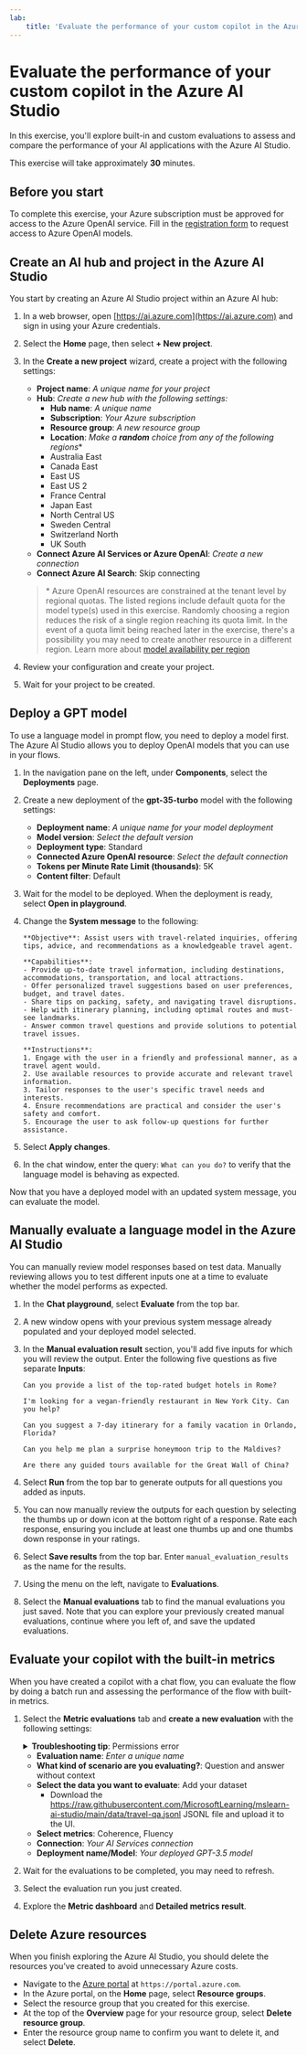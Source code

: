 ```yaml
---
lab:
    title: 'Evaluate the performance of your custom copilot in the Azure AI Studio'
---
```


# Evaluate the performance of your custom copilot in the Azure AI Studio

In this exercise, you'll explore built-in and custom evaluations to assess and compare the performance of your AI applications with the Azure AI Studio.

This exercise will take approximately **30** minutes.

## Before you start

To complete this exercise, your Azure subscription must be approved for access to the Azure OpenAI service. Fill in the [registration form](https://learn.microsoft.com/legal/cognitive-services/openai/limited-access) to request access to Azure OpenAI models.

## Create an AI hub and project in the Azure AI Studio

You start by creating an Azure AI Studio project within an Azure AI hub:

1. In a web browser, open [https://ai.azure.com](https://ai.azure.com) and sign in using your Azure credentials.
1. Select the **Home** page, then select **+ New project**.
1. In the **Create a new project** wizard, create a project with the following settings:
    - **Project name**: *A unique name for your project*
    - **Hub**: *Create a new hub with the following settings:*
        - **Hub name**: *A unique name*
        - **Subscription**: *Your Azure subscription*
        - **Resource group**: *A new resource group*
        - **Location**: *Make a **random** choice from any of the following regions*\*
        - Australia East
        - Canada East
        - East US
        - East US 2
        - France Central
        - Japan East
        - North Central US
        - Sweden Central
        - Switzerland North
        - UK South
    - **Connect Azure AI Services or Azure OpenAI**: *Create a new connection*
    - **Connect Azure AI Search**: Skip connecting

    > \* Azure OpenAI resources are constrained at the tenant level by regional quotas. The listed regions include default quota for the model type(s) used in this exercise. Randomly choosing a region reduces the risk of a single region reaching its quota limit. In the event of a quota limit being reached later in the exercise, there's a possibility you may need to create another resource in a different region. Learn more about [model availability per region](https://learn.microsoft.com/azure/ai-services/openai/concepts/models#gpt-35-turbo-model-availability)

1. Review your configuration and create your project.
1. Wait for your project to be created.

## Deploy a GPT model

To use a language model in prompt flow, you need to deploy a model first. The Azure AI Studio allows you to deploy OpenAI models that you can use in your flows.

1. In the navigation pane on the left, under **Components**, select the **Deployments** page.
1. Create a new deployment of the **gpt-35-turbo** model with the following settings:
    - **Deployment name**: *A unique name for your model deployment*
    - **Model version**: *Select the default version*
    - **Deployment type**: Standard
    - **Connected Azure OpenAI resource**: *Select the default connection*
    - **Tokens per Minute Rate Limit (thousands)**: 5K
    - **Content filter**: Default
1. Wait for the model to be deployed. When the deployment is ready, select **Open in playground**.
1. Change the **System message** to the following:

   ```
   **Objective**: Assist users with travel-related inquiries, offering tips, advice, and recommendations as a knowledgeable travel agent.

   **Capabilities**:
   - Provide up-to-date travel information, including destinations, accommodations, transportation, and local attractions.
   - Offer personalized travel suggestions based on user preferences, budget, and travel dates.
   - Share tips on packing, safety, and navigating travel disruptions.
   - Help with itinerary planning, including optimal routes and must-see landmarks.
   - Answer common travel questions and provide solutions to potential travel issues.
    
   **Instructions**:
   1. Engage with the user in a friendly and professional manner, as a travel agent would.
   2. Use available resources to provide accurate and relevant travel information.
   3. Tailor responses to the user's specific travel needs and interests.
   4. Ensure recommendations are practical and consider the user's safety and comfort.
   5. Encourage the user to ask follow-up questions for further assistance.
   ```

1. Select **Apply changes**.
1. In the chat window, enter the query: `What can you do?` to verify that the language model is behaving as expected.

Now that you have a deployed model with an updated system message, you can evaluate the model.

## Manually evaluate a language model in the Azure AI Studio

You can manually review model responses based on test data. Manually reviewing allows you to test different inputs one at a time to evaluate whether the model performs as expected.

1. In the **Chat playground**, select **Evaluate** from the top bar.
1. A new window opens with your previous system message already populated and your deployed model selected.
1. In the **Manual evaluation result** section, you'll add five inputs for which you will review the output. Enter the following five questions as five separate **Inputs**:

   `Can you provide a list of the top-rated budget hotels in Rome?`

   `I'm looking for a vegan-friendly restaurant in New York City. Can you help?`

   `Can you suggest a 7-day itinerary for a family vacation in Orlando, Florida?`

   `Can you help me plan a surprise honeymoon trip to the Maldives?`

   `Are there any guided tours available for the Great Wall of China?`

1. Select **Run** from the top bar to generate outputs for all questions you added as inputs.
1. You can now manually review the outputs for each question by selecting the thumbs up or down icon at the bottom right of a response. Rate each response, ensuring you include at least one thumbs up and one thumbs down response in your ratings.
1. Select **Save results** from the top bar. Enter `manual_evaluation_results` as the name for the results.
1. Using the menu on the left, navigate to **Evaluations**.
1. Select the **Manual evaluations** tab to find the manual evaluations you just saved. Note that you can explore your previously created manual evaluations, continue where you left of, and save the updated evaluations.

## Evaluate your copilot with the built-in metrics

When you have created a copilot with a chat flow, you can evaluate the flow by doing a batch run and assessing the performance of the flow with built-in metrics.

1. Select the **Metric evaluations** tab and **create a new evaluation** with the following settings:
    <details>  
      <summary><b>Troubleshooting tip</b>: Permissions error</summary>
        <p>If you receive a permissions error when you create a new prompt flow, try the following to troubleshoot:</p>
        <ul>
          <li>In the Azure portal, select the AI Services resource.</li>
          <li>On the IAM page, in the Identity tab, confirm that it is system assigned managed identity.</li>
          <li>Navigate to the associated Storage Account. On the IAM page, add role assignment <em>Storage blob data reader</em>.</li>
          <li>Under <strong>Assign access to</strong>, choose <strong>Managed Identity</strong>, <strong>+ Select members</strong>, and select the <strong>All system-assigned managed identities</strong>.</li>
          <li>Review and assign to save the new settings and retry the previous step.</li>
        </ul>
    </details>

    - **Evaluation name**: *Enter a unique name*
    - **What kind of scenario are you evaluating?**: Question and answer without context
    - **Select the data you want to evaluate**: Add your dataset
        - Download the https://raw.githubusercontent.com/MicrosoftLearning/mslearn-ai-studio/main/data/travel-qa.jsonl JSONL file and upload it to the UI.
    - **Select metrics**: Coherence, Fluency
    - **Connection**: *Your AI Services connection*
    - **Deployment name/Model**: *Your deployed GPT-3.5 model*
1. Wait for the evaluations to be completed, you may need to refresh.
1. Select the evaluation run you just created.
1. Explore the **Metric dashboard** and **Detailed metrics result**.

## Delete Azure resources

When you finish exploring the Azure AI Studio, you should delete the resources you’ve created to avoid unnecessary Azure costs.

- Navigate to the [Azure portal](https://portal.azure.com) at `https://portal.azure.com`.
- In the Azure portal, on the **Home** page, select **Resource groups**.
- Select the resource group that you created for this exercise.
- At the top of the **Overview** page for your resource group, select **Delete resource group**.
- Enter the resource group name to confirm you want to delete it, and select **Delete**.
